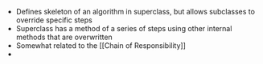 - Defines skeleton of an algorithm in superclass, but allows subclasses to override specific steps
- Superclass has a method of a series of steps using other internal methods that are overwritten
- Somewhat related to the [[Chain of Responsibility]]
- 